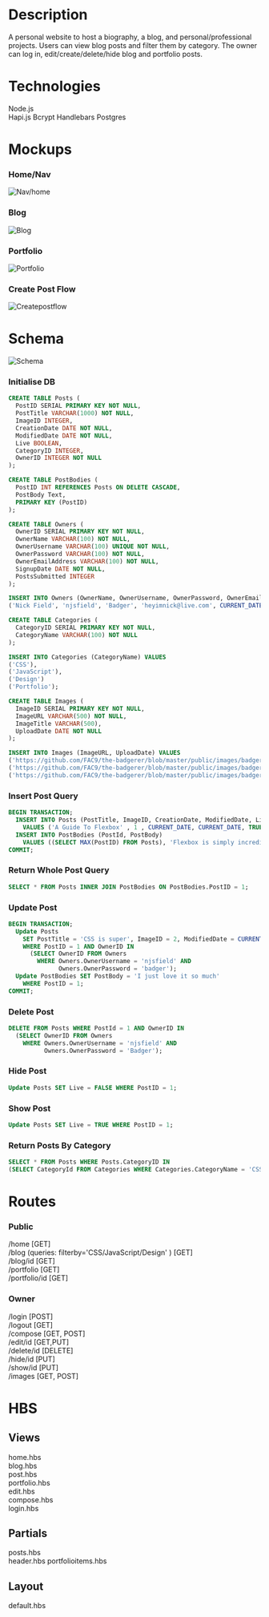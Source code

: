 # Description
A personal website to host a biography, a blog, and personal/professional projects.
Users can view blog posts and filter them by category.
The owner can log in, edit/create/delete/hide blog and portfolio posts.

# Technologies
Node.js  
Hapi.js
Bcrypt
Handlebars
Postgres

# Mockups

### Home/Nav
![Nav/home](./mockups/nav-home.png)
### Blog
![Blog](./mockups/blog.png)
### Portfolio
![Portfolio](./mockups/portfolio.png)
### Create Post Flow
![Createpostflow](./mockups/createpostflow.png)

# Schema
![Schema](./mockups/schema.png)

### Initialise DB
```sql
CREATE TABLE Posts (
  PostID SERIAL PRIMARY KEY NOT NULL,
  PostTitle VARCHAR(1000) NOT NULL,
  ImageID INTEGER,
  CreationDate DATE NOT NULL,
  ModifiedDate DATE NOT NULL,
  Live BOOLEAN,
  CategoryID INTEGER,
  OwnerID INTEGER NOT NULL
);

CREATE TABLE PostBodies (
  PostID INT REFERENCES Posts ON DELETE CASCADE,
  PostBody Text,
  PRIMARY KEY (PostID)
);

CREATE TABLE Owners (
  OwnerID SERIAL PRIMARY KEY NOT NULL,
  OwnerName VARCHAR(100) NOT NULL,
  OwnerUsername VARCHAR(100) UNIQUE NOT NULL,
  OwnerPassword VARCHAR(100) NOT NULL,
  OwnerEmailAddress VARCHAR(100) NOT NULL,
  SignupDate DATE NOT NULL,
  PostsSubmitted INTEGER
);

INSERT INTO Owners (OwnerName, OwnerUsername, OwnerPassword, OwnerEmailAddress, SignupDate, PostsSubmitted) VALUES
('Nick Field', 'njsfield', 'Badger', 'heyimnick@live.com', CURRENT_DATE, 0);

CREATE TABLE Categories (
  CategoryID SERIAL PRIMARY KEY NOT NULL,
  CategoryName VARCHAR(100) NOT NULL
);

INSERT INTO Categories (CategoryName) VALUES
('CSS'),
('JavaScript'),
('Design')
('Portfolio');

CREATE TABLE Images (
  ImageID SERIAL PRIMARY KEY NOT NULL,
  ImageURL VARCHAR(500) NOT NULL,
  ImageTitle VARCHAR(500),
  UploadDate DATE NOT NULL
);

INSERT INTO Images (ImageURL, UploadDate) VALUES
('https://github.com/FAC9/the-badgerer/blob/master/public/images/badger1.jpg' 'A Badger', CURRENT_DATE),
('https://github.com/FAC9/the-badgerer/blob/master/public/images/badger2.jpg', 'Another Badger', CURRENT_DATE),
('https://github.com/FAC9/the-badgerer/blob/master/public/images/badger3.jpg', 'A third Badger', CURRENT_DATE);

```
### Insert Post Query
```sql
BEGIN TRANSACTION;
  INSERT INTO Posts (PostTitle, ImageID, CreationDate, ModifiedDate, Live, CategoryID, OwnerID)
    VALUES ('A Guide To Flexbox' , 1 , CURRENT_DATE, CURRENT_DATE, TRUE, 1, 1);
  INSERT INTO PostBodies (PostId, PostBody)
    VALUES ((SELECT MAX(PostID) FROM Posts), 'Flexbox is simply incredible');
COMMIT;
```

### Return Whole Post Query
```sql
SELECT * FROM Posts INNER JOIN PostBodies ON PostBodies.PostID = 1;
```
### Update Post
```sql
BEGIN TRANSACTION;
  Update Posts
    SET PostTitle = 'CSS is super', ImageID = 2, ModifiedDate = CURRENT_DATE, CategoryID = 1
    WHERE PostID = 1 AND OwnerID IN
      (SELECT OwnerID FROM Owners
        WHERE Owners.OwnerUsername = 'njsfield' AND
              Owners.OwnerPassword = 'badger');
  Update PostBodies SET PostBody = 'I just love it so much'
    WHERE PostID = 1;
COMMIT;
```
### Delete Post
```sql
DELETE FROM Posts WHERE PostId = 1 AND OwnerID IN
  (SELECT OwnerID FROM Owners
    WHERE Owners.OwnerUsername = 'njsfield' AND
          Owners.OwnerPassword = 'Badger');
```
### Hide Post
```sql
Update Posts SET Live = FALSE WHERE PostID = 1;
```
### Show Post
```sql
Update Posts SET Live = TRUE WHERE PostID = 1;
```
### Return Posts By Category
```sql
SELECT * FROM Posts WHERE Posts.CategoryID IN
(SELECT CategoryId FROM Categories WHERE Categories.CategoryName = 'CSS');
```

# Routes
### Public
/home [GET]  
/blog (queries: filterby='CSS/JavaScript/Design' ) [GET]  
/blog/id [GET]  
/portfolio [GET]   
/portfolio/id [GET]  

### Owner
/login [POST]    
/logout [GET]  
/compose [GET, POST]  
/edit/id [GET,PUT]  
/delete/id [DELETE]   
/hide/id [PUT]  
/show/id [PUT]  
/images [GET, POST]


# HBS

## Views

home.hbs  
blog.hbs  
post.hbs  
portfolio.hbs  
edit.hbs  
compose.hbs  
login.hbs  

## Partials

posts.hbs  
header.hbs
portfolioitems.hbs  

## Layout

default.hbs  
